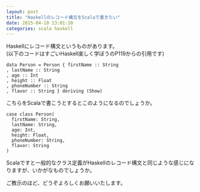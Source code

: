 ```yaml
---
layout: post
title: "Haskellのレコード構文をScalaで書きたい"
date: 2015-04-10 13:01:10
categories: scala haskell
---
```

<p>Haskellにレコード構文というものがあります。<br>
(以下のコードはすごいHaskell楽しく学ぼうのP119からの引用です)</p>

<pre><code>data Person = Person { firstName :: String
, lastName :: String
, age :: Int
, height :: Float
, phoneNumber :: String
, flavor :: String } deriving (Show)
</code></pre>

<p>こちらをScalaで書こうとするとこのようになるのでしょうか。</p>

<pre><code>case class Person(
  firstName: String,
  lastName: String,
  age: Int,
  height: Float,
  phoneNumber: String,
  flavor: String
)
</code></pre>

<p>Scalaですと一般的なクラス定義がHaskellのレコード構文と同じような感じになりますが、いかがなものでしょうか。</p>

<p>ご教示のほど、どうぞよろしくお願いいたします。</p>
